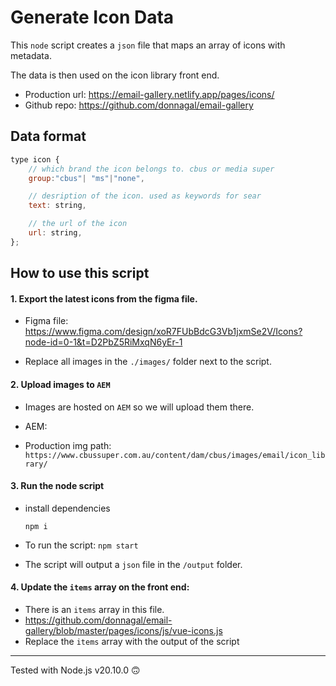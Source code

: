 # Generate Icon Data

This `node` script creates a `json` file that maps an array of icons with metadata.

The data is then used on the icon library front end.

- Production url: https://email-gallery.netlify.app/pages/icons/
- Github repo: https://github.com/donnagal/email-gallery

## Data format

```js
type icon {
    // which brand the icon belongs to. cbus or media super
    group:"cbus"| "ms"|"none",

    // desription of the icon. used as keywords for sear
    text: string,

    // the url of the icon
    url: string,
};
```

## How to use this script

#### 1. Export the latest icons from the figma file.

- Figma file: https://www.figma.com/design/xoR7FUbBdcG3Vb1jxmSe2V/Icons?node-id=0-1&t=D2PbZ5RiMxqN6yEr-1

- Replace all images in the `./images/` folder next to the script.

#### 2. Upload images to `AEM`

- Images are hosted on `AEM` so we will upload them there.

- AEM: <insert link here>
- Production img path: `https://www.cbussuper.com.au/content/dam/cbus/images/email/icon_library/`

#### 3. Run the node script

- install dependencies

  `npm i`

- To run the script:
  `npm start`

- The script will output a `json` file in the `/output` folder.

#### 4. Update the `items` array on the front end:

- There is an `items` array in this file.
- https://github.com/donnagal/email-gallery/blob/master/pages/icons/js/vue-icons.js
- Replace the `items` array with the output of the script

---

Tested with Node.js v20.10.0 🙃
